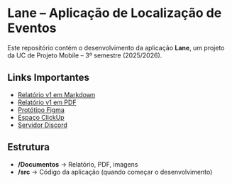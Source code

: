 # Lane – Aplicação de Localização de Eventos

Este repositório contém o desenvolvimento da aplicação **Lane**, um projeto da UC de Projeto Mobile – 3º semestre (2025/2026).

## Links Importantes
- [Relatório v1 em Markdown](Documentos/relatorio-v1.md)  
- [Relatório v1 em PDF](Documentos/gXX-proposta-v1.pdf)  
- [Protótipo Figma](https://www.figma.com/make/c35ZsdYoegR7YtuFe3PDYD/Aplicação-de-Localização-de-Eventos?node-id=0-1&t=coD0KPh89QaUTP2I-1)  
- [Espaço ClickUp](https://app.clickup.com/90151662103/v/s/90156861389)  
- [Servidor Discord](https://discord.gg/N9EJm2re)

## Estrutura
- **/Documentos** → Relatório, PDF, imagens  
- **/src** → Código da aplicação (quando começar o desenvolvimento) 
